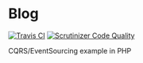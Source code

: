 # Blog

[![Travis CI](https://api.travis-ci.org/glopezdetorre/blog.svg?branch=master)](https://api.travis-ci.org/glopezdetorre/blog.svg?branch=master)
[![Scrutinizer Code Quality](https://scrutinizer-ci.com/g/glopezdetorre/blog/badges/quality-score.png?b=master)](https://scrutinizer-ci.com/g/glopezdetorre/blog/?branch=master)

CQRS/EventSourcing example in PHP
